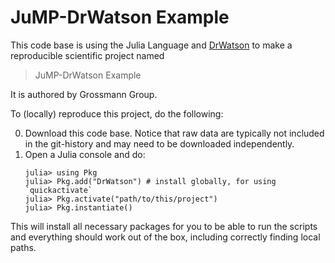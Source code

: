 # JuMP-DrWatson Example

This code base is using the Julia Language and [DrWatson](https://juliadynamics.github.io/DrWatson.jl/stable/)
to make a reproducible scientific project named
> JuMP-DrWatson Example

It is authored by Grossmann Group.

To (locally) reproduce this project, do the following:

0. Download this code base. Notice that raw data are typically not included in the
   git-history and may need to be downloaded independently.
1. Open a Julia console and do:
   ```
   julia> using Pkg
   julia> Pkg.add("DrWatson") # install globally, for using `quickactivate`
   julia> Pkg.activate("path/to/this/project")
   julia> Pkg.instantiate()
   ```

This will install all necessary packages for you to be able to run the scripts and
everything should work out of the box, including correctly finding local paths.
